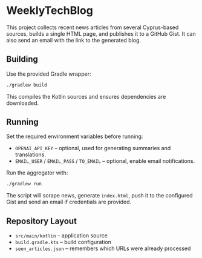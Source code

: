# WeeklyTechBlog

This project collects recent news articles from several Cyprus-based sources, builds a single HTML page, and publishes it to a GitHub Gist. It can also send an email with the link to the generated blog.

## Building

Use the provided Gradle wrapper:

```sh
./gradlew build
```

This compiles the Kotlin sources and ensures dependencies are downloaded.

## Running

Set the required environment variables before running:

- `OPENAI_API_KEY` – optional, used for generating summaries and translations.
- `EMAIL_USER` / `EMAIL_PASS` / `TO_EMAIL` – optional, enable email notifications.

Run the aggregator with:

```sh
./gradlew run
```

The script will scrape news, generate `index.html`, push it to the configured Gist and send an email if credentials are provided.

## Repository Layout

- `src/main/kotlin` – application source
- `build.gradle.kts` – build configuration
- `seen_articles.json` – remembers which URLs were already processed

